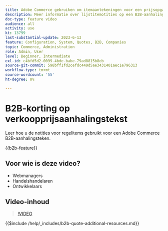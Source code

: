 ```yaml
---
title: Adobe Commerce gebruiken om itemaantekeningen voor een prijsopgave weer te geven
description: Meer informatie over lijstitemotities op een B2B-aanhalingsteken in Adobe Commerce
doc-type: feature video
audience: all
activity: use
kt: 13799
last-substantial-update: 2023-6-13
feature: Configuration, System, Quotes, B2B, Companies
topic: Commerce, Administration
role: Admin, User
level: Beginner, Intermediate
exl-id: c4bfd5d2-0099-4bde-babe-79ad8815b8eb
source-git-commit: 598bff1fd2cefdc449d5ae3431401aec1e796313
workflow-type: tm+mt
source-wordcount: '55'
ht-degree: 0%

---
```


# B2B-korting op verkoopprijsaanhalingstekst

Leer hoe u de notities voor regelitems gebruikt voor een Adobe Commerce B2B-aanhalingsteken.

{{b2b-feature}}

## Voor wie is deze video?

- Webmanagers
- Handelshandelaren
- Ontwikkelaars

## Video-inhoud

>[!VIDEO](https://video.tv.adobe.com/v/3420417?learn=on)

{{$include /help/_includes/b2b-quote-additional-resources.md}}
